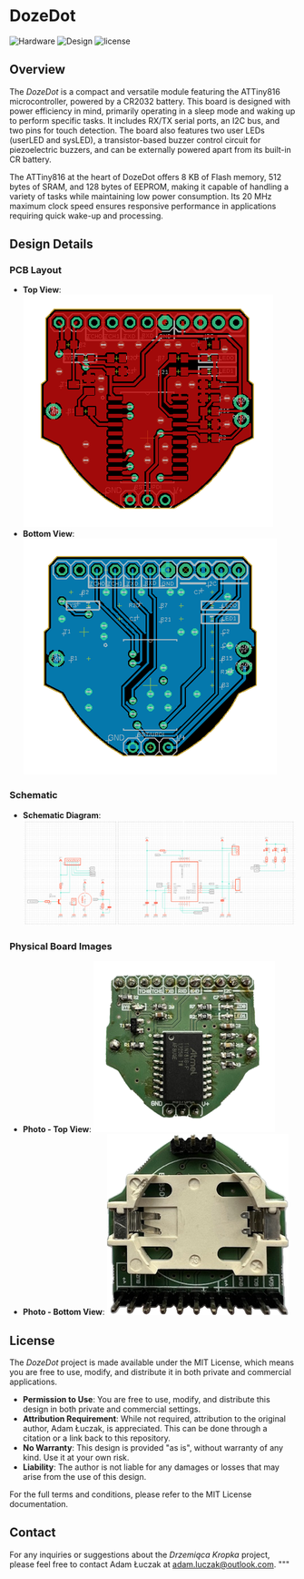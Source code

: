 # DozeDot

![Hardware](https://img.shields.io/badge/Hardware-PCB-red)
![Design](https://img.shields.io/badge/Design-Schematic-blue)
![license](https://img.shields.io/badge/license-MIT-green)


## Overview
The *DozeDot* is a compact and versatile module featuring the ATTiny816 microcontroller, powered by a CR2032 battery. This board is designed with power efficiency in mind, primarily operating in a sleep mode and waking up to perform specific tasks. It includes RX/TX serial ports, an I2C bus, and two pins for touch detection. The board also features two user LEDs (userLED and sysLED), a transistor-based buzzer control circuit for piezoelectric buzzers, and can be externally powered apart from its built-in CR battery.

The ATTiny816 at the heart of DozeDot offers 8 KB of Flash memory, 512 bytes of SRAM, and 128 bytes of EEPROM, making it capable of handling a variety of tasks while maintaining low power consumption. Its 20 MHz maximum clock speed ensures responsive performance in applications requiring quick wake-up and processing.

## Design Details

### PCB Layout
- **Top View**: 
  ![Top View of PCB](media/top.png)
- **Bottom View**: 
  ![Bottom View of PCB](media/bottom.png)

### Schematic
- **Schematic Diagram**:
  ![Schematic Diagram](media/sch.png)

### Physical Board Images
- **Photo - Top View**:
  ![Photo - Top View](media/photo_top.png)
- **Photo - Bottom View**:
  ![Photo - Bottom View](media/photo_bottom.png)

## License
The *DozeDot* project is made available under the MIT License, which means you are free to use, modify, and distribute it in both private and commercial applications.

- **Permission to Use**: You are free to use, modify, and distribute this design in both private and commercial settings.
- **Attribution Requirement**: While not required, attribution to the original author, Adam Łuczak, is appreciated. This can be done through a citation or a link back to this repository.
- **No Warranty**: This design is provided "as is", without warranty of any kind. Use it at your own risk.
- **Liability**: The author is not liable for any damages or losses that may arise from the use of this design.

For the full terms and conditions, please refer to the MIT License documentation.

## Contact
For any inquiries or suggestions about the *Drzemiąca Kropka* project, please feel free to contact Adam Łuczak at adam.luczak@outlook.com.
"""
